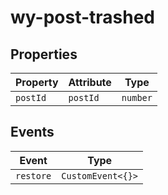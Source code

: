# wy-post-trashed

## Properties

| Property | Attribute | Type     |
|----------|-----------|----------|
| `postId` | `postId`  | `number` |

## Events

| Event     | Type              |
|-----------|-------------------|
| `restore` | `CustomEvent<{}>` |
